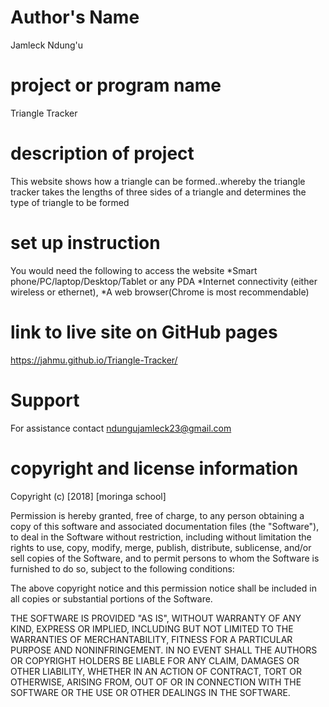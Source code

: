 # Author's Name
Jamleck Ndung'u

# project or program name
Triangle Tracker

# description of project
This website shows how a triangle can be formed..whereby the triangle tracker takes the lengths of three sides of a triangle and determines the type of triangle to be formed 

# set up instruction
You would need the following to access the website *Smart phone/PC/laptop/Desktop/Tablet or any PDA *Internet connectivity (either wireless or ethernet), *A web browser(Chrome is most recommendable) 

# link to live site on GitHub pages
https://jahmu.github.io/Triangle-Tracker/

# Support
For assistance contact ndungujamleck23@gmail.com

# copyright and license information
Copyright (c) [2018] [moringa school]

Permission is hereby granted, free of charge, to any person obtaining a copy of this software and associated documentation files (the "Software"), to deal in the Software without restriction, including without limitation the rights to use, copy, modify, merge, publish, distribute, sublicense, and/or sell copies of the Software, and to permit persons to whom the Software is furnished to do so, subject to the following conditions:

The above copyright notice and this permission notice shall be included in all copies or substantial portions of the Software.

THE SOFTWARE IS PROVIDED "AS IS", WITHOUT WARRANTY OF ANY KIND, EXPRESS OR IMPLIED, INCLUDING BUT NOT LIMITED TO THE WARRANTIES OF MERCHANTABILITY, FITNESS FOR A PARTICULAR PURPOSE AND NONINFRINGEMENT. IN NO EVENT SHALL THE AUTHORS OR COPYRIGHT HOLDERS BE LIABLE FOR ANY CLAIM, DAMAGES OR OTHER LIABILITY, WHETHER IN AN ACTION OF CONTRACT, TORT OR OTHERWISE, ARISING FROM, OUT OF OR IN CONNECTION WITH THE SOFTWARE OR THE USE OR OTHER DEALINGS IN THE SOFTWARE.